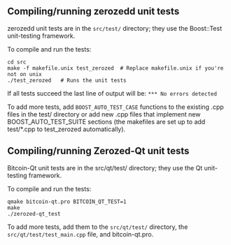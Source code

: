 Compiling/running zerozedd unit tests
------------------------------------

zerozedd unit tests are in the `src/test/` directory; they
use the Boost::Test unit-testing framework.

To compile and run the tests:

	cd src
	make -f makefile.unix test_zerozed  # Replace makefile.unix if you're not on unix
	./test_zerozed   # Runs the unit tests

If all tests succeed the last line of output will be:
`*** No errors detected`

To add more tests, add `BOOST_AUTO_TEST_CASE` functions to the existing
.cpp files in the test/ directory or add new .cpp files that
implement new BOOST_AUTO_TEST_SUITE sections (the makefiles are
set up to add test/*.cpp to test_zerozed automatically).


Compiling/running Zerozed-Qt unit tests
---------------------------------------

Bitcoin-Qt unit tests are in the src/qt/test/ directory; they
use the Qt unit-testing framework.

To compile and run the tests:

	qmake bitcoin-qt.pro BITCOIN_QT_TEST=1
	make
	./zerozed-qt_test

To add more tests, add them to the `src/qt/test/` directory,
the `src/qt/test/test_main.cpp` file, and bitcoin-qt.pro.
